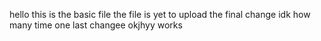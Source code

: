 hello this is the basic file
the file is yet to upload 
the final change 
idk how many time
one last changee
okjhyy works
